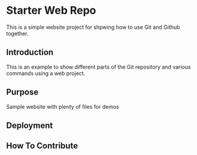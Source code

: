 # Starter Web Repo
This is a simple website project for shpwing how to use Git and Github together.
## Introduction
This is an example to show different parts of the Git repository and various commands using a web project.

## Purpose

Sample website with plenty of files for demos

## Deployment

## How To Contribute